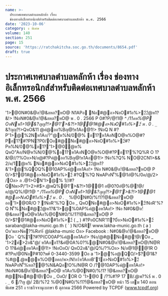 ```yaml
---
name: >-
  ประกาศเทศบาลตำบลหลักห้า เรื่อง
  ช่องทางอิเล็กทรอนิกส์สำหรับติดต่อเทศบาลตำบลหลักห้า พ.ศ. 2566
date: '2023-10-06'
category: ง พิเศษ
volume: 140
section: 251
page: 15
source: 'https://ratchakitcha.soc.go.th/documents/8654.pdf'
draft: true
---
```


# ประกาศเทศบาลตำบลหลักห้า เรื่อง ช่องทางอิเล็กทรอนิกส์สำหรับติดต่อเทศบาลตำบลหลักห้า พ.ศ. 2566

'1>@0N#0&@ล!ํ@&ลหล?หO@ N1APอ Nอ#@อ>NลO#1อ%>2์2ํ@ห1?&!> !NอN#0&@ล!ํ@&ลหล?หO@ พ . 0 . 2566 P 0#?P/@!1@ _^ /11คห%@P OหNพ1>1@&?ญญ?!>@1'>&?!>1@@1#@อ>NลO#1อ%>2์ พ . 0 . `_`_ &?ญญ?!>QหO&11 @คํ@ออ%Bญ@!ห1Aอ@1!> !NอQ N #?P'1>@%2Nห1Aอ/?"@ห%N/0@% อ1?ห1AอNO@ห%O@#?Pอ1?#?PN?P0/Oอ#@Nอ#@อ>NลO#1อ%>2์#?Pห%N/0@%อ1?'1>@0ํ@ห% QหO"Aอ/N@ห%N/0@%อ1?ห1AอNO@ห%O@#?Pอ1?%?Q%R O 1?&!@//?%Oล>N/ล@#?Pคํ@ออ%Bญ@!ห1Aอ@1!> !Nอ%?Q% NO@2CN1>&& 2/ค/1ํ@ห% Nอ#@อ>NลO#1อ%>2์2ํ@ห1?&'1>@%QOQ%@10AP%คํ@อห1Aอ!> !Nอ N#0&@ล!ํ@&ลหล?หO@ P 0/>$?@1#@อ>NลO#1อ%>2์ #?Q%?Q NพAPอN'็%@1อํ@%/0ค/@/2> /Oล> ล .@1>ON'1>@% 1//#?QNพ>P/'1>2>#$>.@พQ%@1'>&?!>1@@1 อ@0?0อํ@%@!@/ค/@/Q%/@!1@ _^ /11คห%@P OหNพ1>1@&?ญญ?!>@1'>&?!>1@@1 #@อ>NลO#1อ%>2์ พ . 0 . `_`_ %@0N#0/%!1?!ํ@&ลหล?หO@ ออ'1>@0R/O ? !NอR'%?Q Oอ _ QหONอ#@อ>NลO#1อ%>2์!NอR'%?Q N'็%Nอ#@2ํ@ห1?&'1>@%0AP%คํ@อห1Aอ!> !Nอ N#0&@ล!ํ@&ลหล?หO@ห1Aอ%@0N#0/%!1?!ํ@&ลหล?หO@ P 0/>$?@1#@อ>NลO#1อ%>2์ ( _ ) #?Pอ0CNR'11?0์อ>NลO#1อ%>2์ saraban@lakha-munic.go.th ( ` ) N/O&R!์ www.lakha-munic.go.th ( a ) Oอ'พล>Nค?%Rล%์ @lakha-munic Oล> Facebook : N#0&@ล!ํ@&ลหล?หO@ Oอ ` Q%1?#?P(CO0AP%คํ@อห1Aอ!> !Nอ/@#@Nอ#@!@/Oอ _ '1>2ค์>2อ&"@/ ห1Aออ1?&คํ@0A%0?%@N#0&@ล!ํ@&ลหล?หO@/N@R O 1?&คํ@อห1Aอ@1!> !NอOลO/ QหO2อ&"@/Q%/?%Oล> N/ล@1@@1R O #?Pห/@0NลP#10?พ#์ 0-3440-3599 Oอ a '1>@%อ@QO/>$?@1&?%#@.@พ@ห%O@อคอ/พ>/N!อ1์ห1AออB'1์อ>NลO#1อ%>2์ NพAPอN'็%หล?@%N&AQอ!O%/N@R O /?@10AP%คํ@อห1Aอ!> !NอN#0&@ล!ํ@&ลหล?หO@ ห1Aอ%@0N#0/%!1? !ํ@&ลหล?หO@ #@Nอ#@!@/Oอ _ OลO/ OR O '1>@0  /?%#?P 17 B/.@พ?%$์ พ . 0 . `_` 6 /?ญ @/ 2B/%?2 %@0N#0/%!1?!ํ@&ลหล?หO@ หน้า 15 เลม 140 ตอนพิเศษ 251 ง ราชกิจจานุเบกษา 6 ตุลาคม 2566 Powered by TCPDF (www.tcpdf.org)
